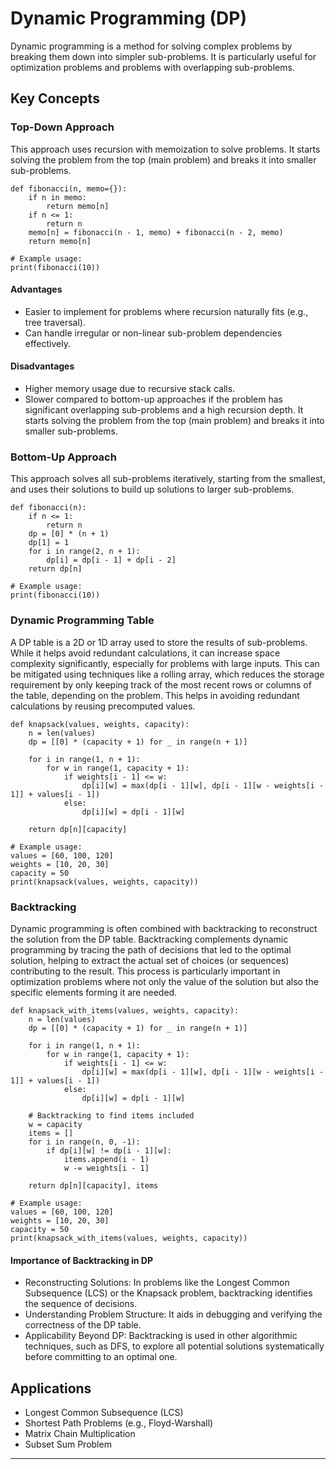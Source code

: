 # Dynamic Programming (DP)
Dynamic programming is a method for solving complex problems by breaking them down into simpler sub-problems. It is particularly useful for optimization problems and problems with overlapping sub-problems.

## Key Concepts
### Top-Down Approach
This approach uses recursion with memoization to solve problems. It starts solving the problem from the top (main problem) and breaks it into smaller sub-problems.

```python3
def fibonacci(n, memo={}):
    if n in memo:
        return memo[n]
    if n <= 1:
        return n
    memo[n] = fibonacci(n - 1, memo) + fibonacci(n - 2, memo)
    return memo[n]

# Example usage:
print(fibonacci(10))
```

#### Advantages
- Easier to implement for problems where recursion naturally fits (e.g., tree traversal).
- Can handle irregular or non-linear sub-problem dependencies effectively.
  
#### Disadvantages
- Higher memory usage due to recursive stack calls.
- Slower compared to bottom-up approaches if the problem has significant overlapping sub-problems and a high recursion depth.
It starts solving the problem from the top (main problem) and breaks it into smaller sub-problems.

### Bottom-Up Approach
This approach solves all sub-problems iteratively, starting from the smallest, and uses their solutions to build up solutions to larger sub-problems.

```python3
def fibonacci(n):
    if n <= 1:
        return n
    dp = [0] * (n + 1)
    dp[1] = 1
    for i in range(2, n + 1):
        dp[i] = dp[i - 1] + dp[i - 2]
    return dp[n]

# Example usage:
print(fibonacci(10))
```

### Dynamic Programming Table
A DP table is a 2D or 1D array used to store the results of sub-problems. While it helps avoid redundant calculations, it can increase space complexity significantly, especially for problems with large inputs. This can be mitigated using techniques like a rolling array, which reduces the storage requirement by only keeping track of the most recent rows or columns of the table, depending on the problem. This helps in avoiding redundant calculations by reusing precomputed values.

```python3
def knapsack(values, weights, capacity):
    n = len(values)
    dp = [[0] * (capacity + 1) for _ in range(n + 1)]

    for i in range(1, n + 1):
        for w in range(1, capacity + 1):
            if weights[i - 1] <= w:
                dp[i][w] = max(dp[i - 1][w], dp[i - 1][w - weights[i - 1]] + values[i - 1])
            else:
                dp[i][w] = dp[i - 1][w]

    return dp[n][capacity]

# Example usage:
values = [60, 100, 120]
weights = [10, 20, 30]
capacity = 50
print(knapsack(values, weights, capacity))
```

### Backtracking
Dynamic programming is often combined with backtracking to reconstruct the solution from the DP table. Backtracking complements dynamic programming by tracing the path of decisions that led to the optimal solution, helping to extract the actual set of choices (or sequences) contributing to the result. This process is particularly important in optimization problems where not only the value of the solution but also the specific elements forming it are needed.

```python3
def knapsack_with_items(values, weights, capacity):
    n = len(values)
    dp = [[0] * (capacity + 1) for _ in range(n + 1)]

    for i in range(1, n + 1):
        for w in range(1, capacity + 1):
            if weights[i - 1] <= w:
                dp[i][w] = max(dp[i - 1][w], dp[i - 1][w - weights[i - 1]] + values[i - 1])
            else:
                dp[i][w] = dp[i - 1][w]

    # Backtracking to find items included
    w = capacity
    items = []
    for i in range(n, 0, -1):
        if dp[i][w] != dp[i - 1][w]:
            items.append(i - 1)
            w -= weights[i - 1]

    return dp[n][capacity], items

# Example usage:
values = [60, 100, 120]
weights = [10, 20, 30]
capacity = 50
print(knapsack_with_items(values, weights, capacity))
```
#### Importance of Backtracking in DP
- Reconstructing Solutions: In problems like the Longest Common Subsequence (LCS) or the Knapsack problem, backtracking identifies the sequence of decisions.
- Understanding Problem Structure: It aids in debugging and verifying the correctness of the DP table.
- Applicability Beyond DP: Backtracking is used in other algorithmic techniques, such as DFS, to explore all potential solutions systematically before committing to an optimal one.

## Applications
- Longest Common Subsequence (LCS)
- Shortest Path Problems (e.g., Floyd-Warshall)
- Matrix Chain Multiplication
- Subset Sum Problem

---
